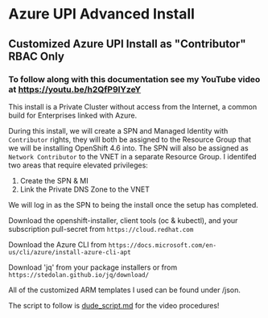 # Azure UPI Advanced Install
## Customized Azure UPI Install as "Contributor" RBAC Only

### To follow along with this documentation see my YouTube video at https://youtu.be/h2QfP9IYzeY

This install is a Private Cluster without access from the Internet, a common build for Enterprises linked with Azure.

During this install, we will create a SPN and Managed Identity with `Contributor` rights, they will both be assigned to the Resource Group that we will be installing OpenShift 4.6 into. The SPN will also be assigned as `Network Contributor` to the VNET in a separate Resource Group. I identifed two areas that require elevated privileges:
1. Create the SPN & MI
2. Link the Private DNS Zone to the VNET

We will log in as the SPN to being the install once the setup has completed.


Download the openshift-installer, client tools (oc & kubectl), and your subscription pull-secret from `https://cloud.redhat.com`

Download the Azure CLI from `https://docs.microsoft.com/en-us/cli/azure/install-azure-cli-apt`

Download 'jq' from your package installers or from `https://stedolan.github.io/jq/download/`

All of the customized ARM templates I used can be found under /json.

The script to follow is [dude_script.md](https://github.com/ocpdude/adv-azure-upi-install/blob/main/dude_script.md) for the video procedures!





